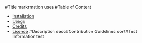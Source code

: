 #Title
markrmation
usea #Table of Content
 * [Installation](#installation)
 * [Usage](#usage)
 * [Credits](#credits)
 * [License](#license)
#Description
desc#Contribution Guidelines
cont#Test Information
test